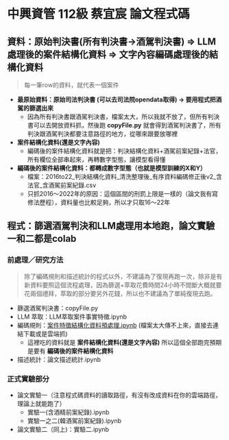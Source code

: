 # 中興資管 112級 蔡宜宸 論文程式碼

## 資料：原始判決書(所有判決書->酒駕判決書) => LLM處理後的案件結構化資料 => 文字內容編碼處理後的結構化資料

> 每一筆row的資料，就代表一個案件

- <b>最原始資料：原始司法判決書 (可以去司法院opendata取得) -> 要用程式把酒駕的篩選出來</b>
  - 因為所有判決書跟酒駕判決書，檔案太大，所以我就不放了，但所有判決書可以去開放資料抓，然後跑 <b>copyFile.py</b> 就會得到酒駕判決書了，所有判決跟酒駕判決都要注意路徑的地方，從哪來跟要放哪裡
- <b>案件結構化資料(還是文字內容)</b>
  - 編碼後的案件結構化資料就是把：判決結構化資料+酒駕前案紀錄+法官，所有欄位全部串起來，再轉數字型態，讓模型看得懂    
- <b>編碼後的案件結構化資料：都轉成數字型態（也就是模型訓練的X和Y）</b>
  - 檔案：2016to22_判決結構化資料_清洗整理後_有序資料編碼修正後v2_含法官_含酒駕前案紀錄.csv
  - 只抓2016～2022年的原因：這個區間的刑罰上限是一樣的（論文我有寫修法歷程），資料量也比較足夠，所以才只取16～22年


## 程式：篩選酒駕判決和LLM處理用本地跑，論文實驗一和二都是colab
### 前處理／研究方法
> 除了編碼規則和描述統計的程式以外，不建議為了復現再跑一次，除非是有新資料要照這個流程處理，因為篩選+萃取花費時間24小時不間斷大概就要花兩個禮拜，萃取的部分要另外花錢，所以也不建議為了單純復現去跑。

- 篩選酒駕判決書：copyFile.py
- LLM 萃取：LLM萃取案件事實特徵.ipynb
- 編碼規則：[案件特徵結構化資料預處理.ipynb](https://colab.research.google.com/drive/1URX14VOX4RbAPyzw75-jxTcu9e8q1Wl6?usp=sharing) (檔案太大傳不上來，直接去連結下載或是雲端抓)  
  - 這裡吃的資料就是 <b>案件結構化資料(還是文字內容)</b> 所以這個全部跑完預期是要有 <b>編碼後的案件結構化資料</b>
- 描述統計：論文描述統計.ipynb
### 正式實驗部分
- 論文實驗一（注意程式碼資料的讀取路徑，有沒有改成資料在你的雲端路徑，理論上就能跑了）
  - 實驗一(含酒精前案紀錄).ipynb
  - 實驗一之二(韓酒駕前案紀錄).ipynb
- 論文實驗二（同上)：實驗二.ipynb

